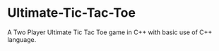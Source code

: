 # Ultimate-Tic-Tac-Toe
A Two Player Ultimate Tic Tac Toe game in C++ with basic use of C++ language.
